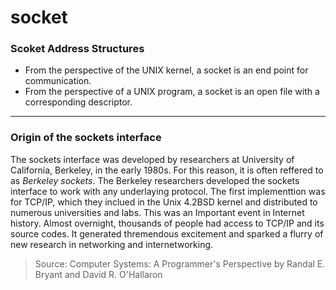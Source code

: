 # socket

### Scoket Address Structures
 * From the perspective of the UNIX kernel, a socket is an end point for communication.
 * From the perspective of a UNIX program, a socket is an open file with a corresponding descriptor.

---
### Origin of the sockets interface
The sockets interface was developed by researchers at University of California, Berkeley, in the early 1980s. For this reason, it is often reffered to as *Berkeley sockets*. The Berkeley researchers developed the sockets interface to work with any underlaying protocol. The first implementtion was for TCP/IP, which they inclued in the Unix 4.2BSD kernel and distributed to numerous universities and labs. This was an Important event in Internet history. Almost overnight, thousands of people had access to TCP/IP and its source codes. It generated thremendous excitement and sparked a flurry of new research in networking and internetworking.
> Source: Computer Systems: A Programmer's Perspective by Randal E. Bryant and David R. O'Hallaron
